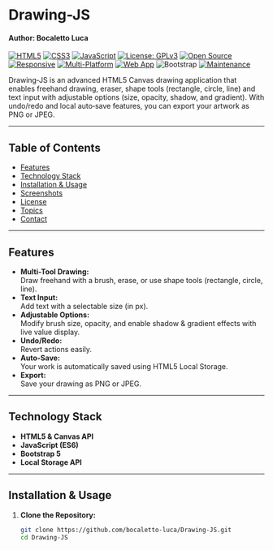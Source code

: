 # Drawing-JS
#### Author: Bocaletto Luca

[![HTML5](https://img.shields.io/badge/HTML5-E34F26?style=flat-square&logo=html5&logoColor=white)](https://developer.mozilla.org/en-US/docs/Web/Guide/HTML/HTML5)
[![CSS3](https://img.shields.io/badge/CSS3-1572B6?style=flat-square&logo=css3&logoColor=white)](https://developer.mozilla.org/en-US/docs/Web/CSS)
[![JavaScript](https://img.shields.io/badge/JavaScript-F7DF1E?style=flat-square&logo=javascript&logoColor=black)](https://developer.mozilla.org/en-US/docs/Web/JavaScript)
[![License: GPLv3](https://img.shields.io/badge/License-GPLv3-blue?style=flat-square)](LICENSE)
[![Open Source](https://img.shields.io/badge/Open%20Source-Yes-brightgreen?style=flat-square)]()
[![Responsive](https://img.shields.io/badge/Responsive-Yes-blue?style=flat-square)]()
[![Multi-Platform](https://img.shields.io/badge/Multi--Platform-Yes-blueviolet?style=flat-square)]()
[![Web App](https://img.shields.io/badge/Web%20App-Yes-orange?style=flat-square)]()
![Bootstrap](https://img.shields.io/badge/Style-Bootstrap-7952B3.svg)
[![Maintenance](https://img.shields.io/badge/Maintained-Yes-brightgreen.svg)](https://github.com/bocaletto-luca)

Drawing‑JS is an advanced HTML5 Canvas drawing application that enables freehand drawing, eraser, shape tools (rectangle, circle, line) and text input with adjustable options (size, opacity, shadow, and gradient). With undo/redo and local auto‑save features, you can export your artwork as PNG or JPEG.

---

## Table of Contents

- [Features](#features)
- [Technology Stack](#technology-stack)
- [Installation & Usage](#installation--usage)
- [Screenshots](#screenshots)
- [License](#license)
- [Topics](#topics)
- [Contact](#contact)

---

## Features

- **Multi-Tool Drawing:**  
  Draw freehand with a brush, erase, or use shape tools (rectangle, circle, line).  
- **Text Input:**  
  Add text with a selectable size (in px).  
- **Adjustable Options:**  
  Modify brush size, opacity, and enable shadow & gradient effects with live value display.  
- **Undo/Redo:**  
  Revert actions easily.  
- **Auto-Save:**  
  Your work is automatically saved using HTML5 Local Storage.  
- **Export:**  
  Save your drawing as PNG or JPEG.

---

## Technology Stack

- **HTML5 & Canvas API**  
- **JavaScript (ES6)**  
- **Bootstrap 5**  
- **Local Storage API**

---

## Installation & Usage

1. **Clone the Repository:**

   ```bash
   git clone https://github.com/bocaletto-luca/Drawing-JS.git
   cd Drawing-JS
